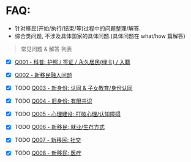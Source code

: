 

# FAQ: 

- 针对移民(开始/执行/结束/等)过程中的问题整理/解答.
- 综合类问题, 不涉及具体国家的具体问题.(具体问题在 what/how 篇解答)

> 常见问题 & 解答 列表


- [x] [Q001 - 科普: 护照 / 签证 / 永久居民(绿卡) / 入籍](./q001-passport-visa-pr-diff.md)
- [x] [Q002 - 新移民融入问题](./q002-Integration-of-new-immigrants.md)
- [x] TODO [Q003 - 新身份: 认同 & 子女教育/身份认同]()
- [x] TODO [Q004 - 旧身份: 有限共识]()
- [x] TODO [Q005 - 心理建设: 打破心理/认知障碍]()
- [x] TODO [Q006 - 新移民: 就业/生存方式]()
- [x] TODO [Q007 - 新移民: 社交]()
- [x] TODO [Q008 - 新移民: 医疗]()








